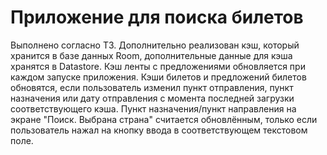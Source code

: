 # Приложение для поиска билетов
Выполнено согласно ТЗ. Дополнительно реализован кэш, который хранится в базе данных Room, дополнительные данные для кэша хранятся в Datastore. Кэш ленты с предложениями обновляется при каждом запуске приложения. Кэши билетов и предложений билетов обновятся, если пользователь изменил пункт отправления, пункт назначения или дату отправления с момента последней загрузки соответствующего кэша. Пункт назначения/пункт направления на экране "Поиск. Выбрана страна" считается обновлённым, только если пользователь нажал на кнопку ввода в соответствующем текстовом поле.
